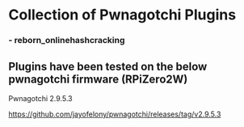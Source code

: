 # Collection of Pwnagotchi Plugins

 ### - reborn_onlinehashcracking


## Plugins have been tested on the below pwnagotchi firmware (RPiZero2W)

Pwnagotchi 2.9.5.3

https://github.com/jayofelony/pwnagotchi/releases/tag/v2.9.5.3
